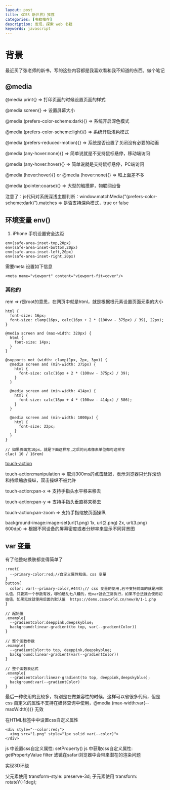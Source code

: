 ```yaml
---
layout: post
title: 《CSS 新世界》推荐
categories: [书籍推荐]
description: 发现，探索 web 书籍
keywords: javascript 
---
```


# 背景
最近买了张老师的新书，写的这些内容都是我喜欢看和我不知道的东西。做个笔记

## @media
@media print{} => 打印页面的时候设置页面的样式

@media screen{} => 设置屏幕大小

@media (prefers-color-scheme:dark){} => 系统开启深色模式

@media (prefers-color-scheme:light){} => 系统开启浅色模式

@media (prefers-reduced-motion){} => 系统是否设置了关闭没有必要的动画

@media (any-hover:none){} => 简单说就是不支持鼠标悬停，移动端访问

@media (any-hover:hover){} => 简单说就是支持鼠标悬停，PC端访问

@media (hover:hover){} or @media (hover:none){} => 和上面差不多

@media (pointer:coarse){} => 大型的触摸屏，物联网设备

注意了：js代码对系统深浅主题判断：window.matchMedia("(prefers-color-scheme:dark)").matches => 是否支持深色模式，true or false

## 环境变量 env()
1. iPhone 手机设置安全边距

```
env(safe-area-inset-top,20px)
env(safe-area-inset-bottom,20px)
env(safe-area-inset-left,20px)
env(safe-area-inset-right,20px)

```
需要meta 设置如下信息

`<meta name="viewport" content="viewport-fit=cover"/>` 

### 其他的

rem => r是root的意思，在网页中就是html，就是根据根元素设置页面元素的大小

```
html {
  font-size: 16px;
  font-size: clamp(16px, calc(16px + 2 * (100vw - 375px) / 39), 22px);
}

@media screen and (max-width: 320px) {
  html {
    font-size: 14px;
  }
}

@supports not (width: clamp(1px, 2px, 3px)) {
  @media screen and (min-width: 375px) {
    html {
      font-size: calc(16px + 2 * (100vw - 375px) / 39);
    }
  }

  @media screen and (min-width: 414px) {
    html {
      font-size: calc(18px + 4 * (100vw - 414px) / 586);
    }
  }

  @media screen and (min-width: 1000px) {
    html {
      font-size: 22px;
    }
  }
}

// 如果页面宽10px，就是下面这样写,之后的元素像素单位都可这样写
clac( 10 / 16rem)

```

[touch-action](https://developer.mozilla.org/zh-CN/docs/Web/CSS/touch-action)

touch-action:manipulation => 取消300ms的点击延迟，表示浏览器只允许滚动和持续缩放操纵，双击操纵不被允许

touch-action:pan-x => 支持手指头水平移来移去

touch-action:pan-y => 支持手指头垂直移来移去

touch-action:pan-zoom => 支持手指缩放页面操纵

background-image:image-set(url(1.png) 1x, url(2.png) 2x, url(3.png) 600dpi) => 根据不同设备的屏幕密度或者分辨率来显示不同背景图

## var 变量
有了他整站换肤都变得简单了

```
:root{
  --primary-color:red;//自定义属性和值，css 变量
}
button{
  color: var(--primary-color,#444);// css 变量的使用,若不支持前面的就是用默认值，只要第一个参数有效，哪怕是乱七八糟的，他var就会正常执行，如果不合法就会使用初始值，如果无效就使用后面的默认值  https://demo.cssworld.cn/new/8/1-1.php
}
```

```
// 起始值
.example{
  --gradientColor:deeppink,deepskyblue;
  background:linear-gradient(to top, var(--gradientColor)) 
}

// 整个函数参数
.example{
  --gradientColor:to top, deeppink,deepskyblue;
  background:linear-gradient(var(--gradientColor)) 
}

// 整个函数表达式
.example{
  --gradientColor:linear-gradient(to top, deeppink,deepskyblue);
  background:var(--gradientColor) 
}
```

最后一种使用的比较多，特别是在做兼容性的时候，这样可以省很多代码，但是css 自定义的属性不支持在媒体查询中使用，@media (max-width:var(--maxWidth)){} 无效

在HTML标签中中设置css自定义属性

```
<div style="--color:red;">
  <img src="1.png" style="1px solid var(--color)">
</div>
```

js 中设置css自定义属性: setProperty()
js 中获取css自定义属性: getPropertyValue
filter 滤镜在safari浏览器中会带来潜在的渲染问题

实现3D环绕

父元素使用 transform-style: preserve-3d;
子元素使用 transform: rotateY(-1deg); 